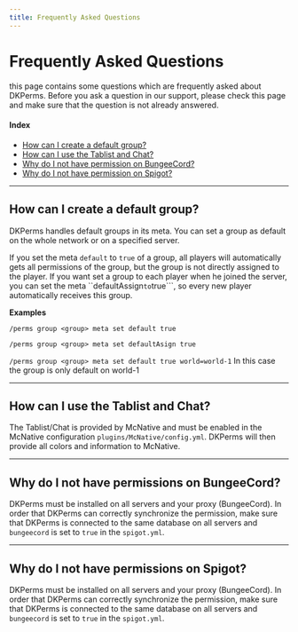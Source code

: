 ```yaml
---
title: Frequently Asked Questions
---
```


# Frequently Asked Questions

this page contains some questions which are frequently asked about DKPerms.
Before you ask a question in our support, please check this page and make sure that the question is not already answered.

#### Index

* [How can I create a default group?](#how-can-i-create-a-default-group)
* [How can I use the Tablist and Chat?](#how-can-i-use-the-tablist-and-chat)
* [Why do I not have permission on BungeeCord?](#why-do-i-not-have-permission-on-bungeecord)
* [Why do I not have permission on Spigot?](#why-do-i-not-have-permission-on-spigot)

***
## How can I create a default group?
DKPerms handles default groups in its meta. You can set a group as default on the whole network or on a specified server.

If you set the meta ```default``` to ```true``` of a group, all players will automatically gets all permissions
of the group, but the group is not directly assigned to the player. If you want set a group to each player when he
joined the server, you can set the meta ``defaultAssign``` to ```true```, so every new player automatically receives this group.

**Examples**

```/perms group <group> meta set default true```

```/perms group <group> meta set defaultAsign true```

```/perms group <group> meta set default true world=world-1```
In this case the group is only default on world-1

***
## How can I use the Tablist and Chat?
The Tablist/Chat is provided by McNative and must be enabled in the McNative configuration `plugins/McNative/config.yml`. DKPerms will then
provide all colors and information to McNative.

***
## Why do I not have permissions on BungeeCord?
DKPerms must be installed on all servers and your proxy (BungeeCord). In order that DKPerms can correctly synchronize the permission, make sure that DKPerms
is connected to the same database on all servers and `bungeecord` is set to `true` in the `spigot.yml`.

***
## Why do I not have permissions on Spigot?
DKPerms must be installed on all servers and your proxy (BungeeCord). In order that DKPerms can correctly synchronize the permission, make sure that DKPerms
is connected to the same database on all servers and `bungeecord` is set to `true` in the `spigot.yml`.


